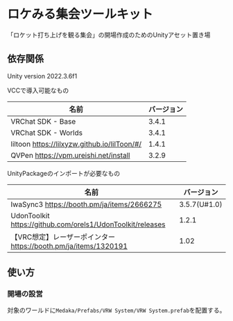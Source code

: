 # ロケみる集会ツールキット

「ロケット打ち上げを観る集会」の開場作成のためのUnityアセット置き場

## 依存関係

Unity version 2022.3.6f1

VCCで導入可能なもの

| 名前 | バージョン |
| --- | --- |
| VRChat SDK - Base | 3.4.1 |
| VRChat SDK - Worlds | 3.4.1 |
| liltoon https://lilxyzw.github.io/lilToon/#/  | 1.4.1 |
| QVPen https://vpm.ureishi.net/install | 3.2.9 |

UnityPackageのインポートが必要なもの

| 名前 | バージョン |
| --- | --- |
| IwaSync3 https://booth.pm/ja/items/2666275 | 3.5.7(U#1.0) |
| UdonToolkit https://github.com/orels1/UdonToolkit/releases | 1.2.1 |
| 【VRC想定】レーザーポインター https://booth.pm/ja/items/1320191 | 1.02 |

## 使い方

### 開場の設営

対象のワールドに`Medaka/Prefabs/VRW System/VRW System.prefab`を配置する。
